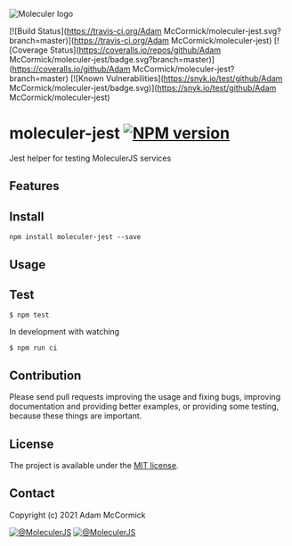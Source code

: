 ![Moleculer logo](http://moleculer.services/images/banner.png)

[![Build Status](https://travis-ci.org/Adam McCormick/moleculer-jest.svg?branch=master)](https://travis-ci.org/Adam McCormick/moleculer-jest)
[![Coverage Status](https://coveralls.io/repos/github/Adam McCormick/moleculer-jest/badge.svg?branch=master)](https://coveralls.io/github/Adam McCormick/moleculer-jest?branch=master)
[![Known Vulnerabilities](https://snyk.io/test/github/Adam McCormick/moleculer-jest/badge.svg)](https://snyk.io/test/github/Adam McCormick/moleculer-jest)

# moleculer-jest [![NPM version](https://img.shields.io/npm/v/moleculer-jest.svg)](https://www.npmjs.com/package/moleculer-jest)

Jest helper for testing MoleculerJS services

## Features

## Install
```
npm install moleculer-jest --save
```

## Usage


## Test
```
$ npm test
```

In development with watching

```
$ npm run ci
```

## Contribution
Please send pull requests improving the usage and fixing bugs, improving documentation and providing better examples, or providing some testing, because these things are important.

## License
The project is available under the [MIT license](https://tldrlegal.com/license/mit-license).

## Contact
Copyright (c) 2021 Adam McCormick

[![@MoleculerJS](https://img.shields.io/badge/github-moleculerjs-green.svg)](https://github.com/moleculerjs) [![@MoleculerJS](https://img.shields.io/badge/twitter-MoleculerJS-blue.svg)](https://twitter.com/MoleculerJS)
